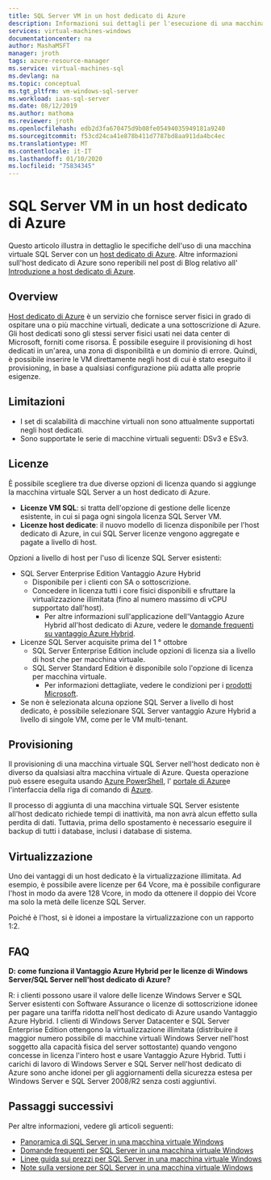 ```yaml
---
title: SQL Server VM in un host dedicato di Azure
description: Informazioni sui dettagli per l'esecuzione di una macchina virtuale SQL Server in un host dedicato di Azure.
services: virtual-machines-windows
documentationcenter: na
author: MashaMSFT
manager: jroth
tags: azure-resource-manager
ms.service: virtual-machines-sql
ms.devlang: na
ms.topic: conceptual
ms.tgt_pltfrm: vm-windows-sql-server
ms.workload: iaas-sql-server
ms.date: 08/12/2019
ms.author: mathoma
ms.reviewer: jroth
ms.openlocfilehash: edb2d3fa670475d9b08fe05494035949181a9240
ms.sourcegitcommit: f53cd24ca41e878b411d7787bd8aa911da4bc4ec
ms.translationtype: MT
ms.contentlocale: it-IT
ms.lasthandoff: 01/10/2020
ms.locfileid: "75834345"
---
```

# <a name="sql-server-vm-on-an-azure-dedicated-host"></a>SQL Server VM in un host dedicato di Azure 

Questo articolo illustra in dettaglio le specifiche dell'uso di una macchina virtuale SQL Server con un [host dedicato di Azure](/azure/virtual-machines/windows/dedicated-hosts). Altre informazioni sull'host dedicato di Azure sono reperibili nel post di Blog relativo all' [Introduzione a host dedicato di Azure](https://azure.microsoft.com/blog/introducing-azure-dedicated-host/). 

## <a name="overview"></a>Overview
[Host dedicato di Azure](/azure/virtual-machines/windows/dedicated-hosts) è un servizio che fornisce server fisici in grado di ospitare una o più macchine virtuali, dedicate a una sottoscrizione di Azure. Gli host dedicati sono gli stessi server fisici usati nei data center di Microsoft, forniti come risorsa. È possibile eseguire il provisioning di host dedicati in un'area, una zona di disponibilità e un dominio di errore. Quindi, è possibile inserire le VM direttamente negli host di cui è stato eseguito il provisioning, in base a qualsiasi configurazione più adatta alle proprie esigenze.

## <a name="limitations"></a>Limitazioni

- I set di scalabilità di macchine virtuali non sono attualmente supportati negli host dedicati.
- Sono supportate le serie di macchine virtuali seguenti: DSv3 e ESv3. 

## <a name="licensing"></a>Licenze

È possibile scegliere tra due diverse opzioni di licenza quando si aggiunge la macchina virtuale SQL Server a un host dedicato di Azure. 

  - **Licenze VM SQL**: si tratta dell'opzione di gestione delle licenze esistente, in cui si paga ogni singola licenza SQL Server VM. 
  - **Licenze host dedicate**: il nuovo modello di licenza disponibile per l'host dedicato di Azure, in cui SQL Server licenze vengono aggregate e pagate a livello di host. 


Opzioni a livello di host per l'uso di licenze SQL Server esistenti: 
  - SQL Server Enterprise Edition Vantaggio Azure Hybrid
    - Disponibile per i clienti con SA o sottoscrizione.
    - Concedere in licenza tutti i core fisici disponibili e sfruttare la virtualizzazione illimitata (fino al numero massimo di vCPU supportato dall'host).
        - Per altre informazioni sull'applicazione dell'Vantaggio Azure Hybrid all'host dedicato di Azure, vedere le [domande frequenti su vantaggio Azure Hybrid](https://azure.microsoft.com/pricing/hybrid-benefit/faq/). 
  - Licenze SQL Server acquisite prima del 1 ° ottobre
      - SQL Server Enterprise Edition include opzioni di licenza sia a livello di host che per macchina virtuale. 
      - SQL Server Standard Edition è disponibile solo l'opzione di licenza per macchina virtuale. 
          - Per informazioni dettagliate, vedere le condizioni per i [prodotti Microsoft](https://www.microsoft.com/licensing/product-licensing/products). 
  - Se non è selezionata alcuna opzione SQL Server a livello di host dedicato, è possibile selezionare SQL Server vantaggio Azure Hybrid a livello di singole VM, come per le VM multi-tenant.



## <a name="provisioning"></a>Provisioning  
Il provisioning di una macchina virtuale SQL Server nell'host dedicato non è diverso da qualsiasi altra macchina virtuale di Azure. Questa operazione può essere eseguita usando [Azure PowerShell](../dedicated-hosts-powershell.md), l' [portale di Azure](../dedicated-hosts-portal.md)e l'interfaccia della riga di comando di [Azure](../../linux/dedicated-hosts-cli.md).

Il processo di aggiunta di una macchina virtuale SQL Server esistente all'host dedicato richiede tempi di inattività, ma non avrà alcun effetto sulla perdita di dati. Tuttavia, prima dello spostamento è necessario eseguire il backup di tutti i database, inclusi i database di sistema.

## <a name="virtualization"></a>Virtualizzazione 

Uno dei vantaggi di un host dedicato è la virtualizzazione illimitata. Ad esempio, è possibile avere licenze per 64 Vcore, ma è possibile configurare l'host in modo da avere 128 Vcore, in modo da ottenere il doppio dei Vcore ma solo la metà delle licenze SQL Server. 

Poiché è l'host, si è idonei a impostare la virtualizzazione con un rapporto 1:2. 

## <a name="faq"></a>FAQ

**D: come funziona il Vantaggio Azure Hybrid per le licenze di Windows Server/SQL Server nell'host dedicato di Azure?**

R: i clienti possono usare il valore delle licenze Windows Server e SQL Server esistenti con Software Assurance o licenze di sottoscrizione idonee per pagare una tariffa ridotta nell'host dedicato di Azure usando Vantaggio Azure Hybrid. I clienti di Windows Server Datacenter e SQL Server Enterprise Edition ottengono la virtualizzazione illimitata (distribuire il maggior numero possibile di macchine virtuali Windows Server nell'host soggetto alla capacità fisica del server sottostante) quando vengono concesse in licenza l'intero host e usare Vantaggio Azure Hybrid.  Tutti i carichi di lavoro di Windows Server e SQL Server nell'host dedicato di Azure sono anche idonei per gli aggiornamenti della sicurezza estesa per Windows Server e SQL Server 2008/R2 senza costi aggiuntivi. 

## <a name="next-steps"></a>Passaggi successivi

Per altre informazioni, vedere gli articoli seguenti: 

* [Panoramica di SQL Server in una macchina virtuale Windows](virtual-machines-windows-sql-server-iaas-overview.md)
* [Domande frequenti per SQL Server in una macchina virtuale Windows](virtual-machines-windows-sql-server-iaas-faq.md)
* [Linee guida sui prezzi per SQL Server in una macchina virtuale Windows](virtual-machines-windows-sql-server-pricing-guidance.md)
* [Note sulla versione per SQL Server in una macchina virtuale Windows](virtual-machines-windows-sql-server-iaas-release-notes.md)


